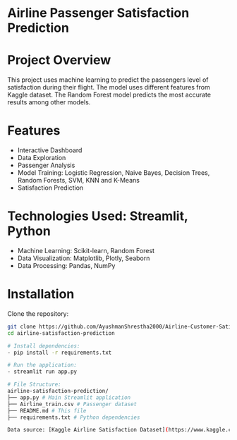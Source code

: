 # Airline Passenger Satisfaction Prediction

# Project Overview
This project uses machine learning to predict the passengers level of satisfaction during their flight. The model uses different features from Kaggle dataset. The Random Forest model predicts the most accurate results among other models.

# Features 
- Interactive Dashboard
- Data Exploration
- Passenger Analysis
- Model Training: Logistic Regression, Naive Bayes, Decision Trees, Random Forests, SVM, KNN and K-Means
- Satisfaction Prediction

# Technologies Used: Streamlit, Python 
- Machine Learning: Scikit-learn, Random Forest
- Data Visualization: Matplotlib, Plotly, Seaborn
- Data Processing: Pandas, NumPy

# Installation 
Clone the repository:
```bash
git clone https://github.com/AyushmanShrestha2000/Airline-Customer-Satisfaction
cd airline-satisfaction-prediction

# Install dependencies:
- pip install -r requirements.txt

# Run the application:
- streamlit run app.py

# File Structure:
airline-satisfaction-prediction/
├── app.py # Main Streamlit application
├── Airline_train.csv # Passenger dataset
├── README.md # This file
├── requirements.txt # Python dependencies

Data source: [Kaggle Airline Satisfaction Dataset](https://www.kaggle.com/datasets/teejmahal20/airline-passenger-satisfaction)
